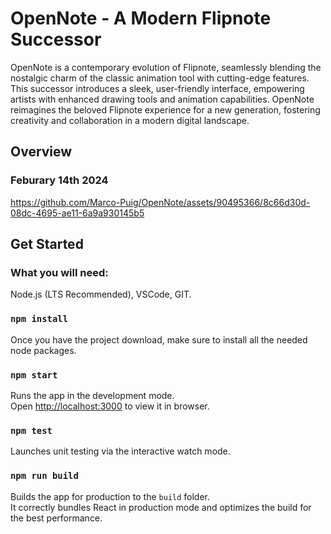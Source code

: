 # OpenNote - A Modern Flipnote Successor

OpenNote is a contemporary evolution of Flipnote, seamlessly blending the nostalgic charm of the classic animation tool with cutting-edge features. This successor introduces a sleek, user-friendly interface, empowering artists with enhanced drawing tools and animation capabilities. OpenNote reimagines the beloved Flipnote experience for a new generation, fostering creativity and collaboration in a modern digital landscape.

## Overview

### Feburary 14th 2024
https://github.com/Marco-Puig/OpenNote/assets/90495366/8c66d30d-08dc-4695-ae11-6a9a930145b5

## Get Started

### What you will need:
Node.js (LTS Recommended), VSCode, GIT.

### `npm install`
Once you have the project download, make sure to install all the needed node packages.

### `npm start`

Runs the app in the development mode.\
Open [http://localhost:3000](http://localhost:3000) to view it in browser.

### `npm test`

Launches unit testing via the interactive watch mode.

### `npm run build`

Builds the app for production to the `build` folder.\
It correctly bundles React in production mode and optimizes the build for the best performance.

